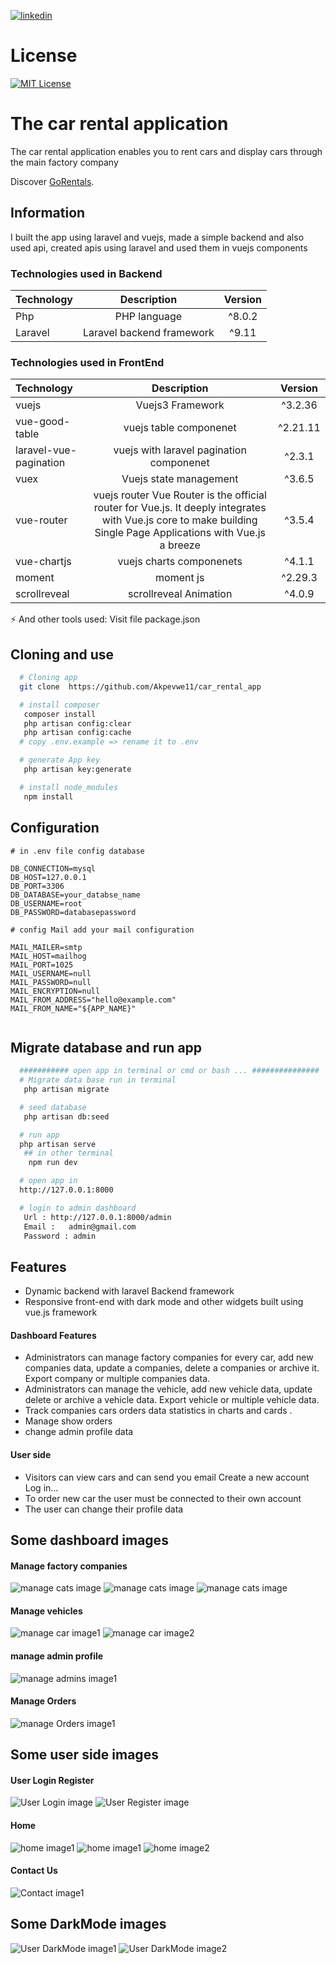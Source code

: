 
[![linkedin](https://www.linkedin.com/in/akpevwe-essi-45416518b/)](https://www.linkedin.com/in/abderrahmane-amerrhi-807b40201/)

# License

[![MIT License](https://img.shields.io/badge/License-MIT-green.svg)](https://choosealicense.com/licenses/mit/)

# The car rental application

The car rental application enables you to rent cars and display cars through the main factory company

Discover [GoRentals](https://abderrahmaneamerrhi.com/assets/carrentalprojectved-36a6384e.mp4).

## Information

I built the app using laravel and vuejs, made a simple backend and also used api, created apis using laravel and used them in vuejs components

### Technologies used in Backend

| Technology |        Description        | Version |
| :--------- | :-----------------------: | :-----: |
| Php        |       PHP language        | ^8.0.2  |
| Laravel    | Laravel backend framework |  ^9.11  |

### Technologies used in FrontEnd

| Technology             |                                                                           Description                                                                           | Version  |
| :--------------------- | :-------------------------------------------------------------------------------------------------------------------------------------------------------------: | :------: |
| vuejs                  |                                                                        Vuejs3 Framework                                                                         | ^3.2.36  |
| vue-good-table         |                                                                     vuejs table componenet                                                                      | ^2.21.11 |
| laravel-vue-pagination |                                                            vuejs with laravel pagination componenet                                                             |  ^2.3.1  |
| vuex                   |                                                                     Vuejs state management                                                                      |  ^3.6.5  |
| vue-router             | vuejs router Vue Router is the official router for Vue.js. It deeply integrates with Vue.js core to make building Single Page Applications with Vue.js a breeze |  ^3.5.4  |
| vue-chartjs            |                                                                    vuejs charts componenets                                                                     |  ^4.1.1  |
| moment                 |                                                                            moment js                                                                            | ^2.29.3  |
| scrollreveal           |                                                                     scrollreveal Animation                                                                      |  ^4.0.9  |

⚡️ And other tools used: Visit file package.json

## Cloning and use

```bash or terminal
  # Cloning app
  git clone  https://github.com/Akpevwe11/car_rental_app

  # install composer
   composer install
   php artisan config:clear
   php artisan config:cache
  # copy .env.example => rename it to .env

  # generate App key
   php artisan key:generate

  # install node_modules
   npm install

```

## Configuration

```env
# in .env file config database

DB_CONNECTION=mysql
DB_HOST=127.0.0.1
DB_PORT=3306
DB_DATABASE=your_databse_name
DB_USERNAME=root
DB_PASSWORD=databasepassword

# config Mail add your mail configuration

MAIL_MAILER=smtp
MAIL_HOST=mailhog
MAIL_PORT=1025
MAIL_USERNAME=null
MAIL_PASSWORD=null
MAIL_ENCRYPTION=null
MAIL_FROM_ADDRESS="hello@example.com"
MAIL_FROM_NAME="${APP_NAME}"


```

## Migrate database and run app

```bash or terminal
  ########### open app in terminal or cmd or bash ... ###############
  # Migrate data base run in terminal
   php artisan migrate

  # seed database
   php artisan db:seed

  # run app
  php artisan serve
   ## in other terminal
    npm run dev

  # open app in
  http://127.0.0.1:8000

  # login to admin dashboard
   Url : http://127.0.0.1:8000/admin
   Email :   admin@gmail.com
   Password : admin


```

## Features

-   Dynamic backend with laravel Backend framework
-   Responsive front-end with dark mode and other widgets built using vue.js framework

#### Dashboard Features

-   Administrators can manage factory companies for every car, add new companies data, update a companies, delete a companies or archive it. Export company or multiple companies data.
-   Administrators can manage the vehicle, add new vehicle data, update delete or archive a vehicle data. Export vehicle or multiple vehicle data.
-   Track companies cars orders data statistics in charts and cards .
-   Manage show orders
-   change admin profile data

#### User side

-   Visitors can view cars and can send you email Create a new account Log in...
-   To order new car the user must be connected to their own account
-   The user can change their profile data

## Some dashboard images

#### Manage factory companies

![manage cats image](https://github.com/Akpevwe11/car_rental_app/blob/main/public/images/github/backend/companis.png)
![manage cats image](https://github.com/Akpevwe11/car_rental_app/blob/main/public/images/github/backend/companiesadd.png)
![manage cats image](https://github.com/Akpevwe11/car_rental_app/blob/main/public/images/github/backend/Homestatistics.png)

#### Manage vehicles

![manage car image1](https://github.com/Akpevwe11/car_rental_app/blob/main/public/images/github/backend/carsmanage.png)
![manage car image2](https://github.com/Akpevwe11/car_rental_app/blob/main/public/images/github/backend/addcars.png)

#### manage admin profile

![manage admins image1](https://github.com/Akpevwe11/car_rental_app/blob/main/public/images/github/backend/updatadminprofile.png)

#### Manage Orders

![manage Orders image1](https://github.com/Akpevwe11/Digital-store/blob/main/public/Githubfiles/backend/manageorders.png)

## Some user side images

#### User Login Register

![User Login image](https://github.com/Akpevwe11/car_rental_app/blob/main/public/images/github/frontend/login.png)
![User Register image](https://github.com/Akpevwe11/car_rental_app/blob/main/public/images/github/frontend/register.png)

#### Home

![ home image1](https://github.com/Akpevwe11/car_rental_app/blob/main/public/images/github/frontend/homestart.png)
![ home image1](https://github.com/Akpevwe11/car_rental_app/blob/main/public/images/github/frontend/home1.png)
![ home image2](https://github.com/Akpevwe11/car_rental_app/blob/main/public/images/github/frontend/catscars.png)

#### Contact Us

![ Contact image1](https://github.com/Akpevwe11/car_rental_app/blob/main/public/images/github/frontend/contact.png)

## Some DarkMode images

![  User DarkMode image1](https://github.com/Akpevwe11/car_rental_app/blob/main/public/images/github/frontend/DarkMode.png)
![  User DarkMode image2](https://github.com/Akpevwe11/car_rental_app/blob/main/public/images/github/backend/darkmode.png)
